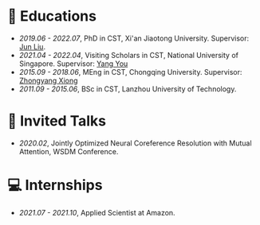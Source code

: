 
# 📖 Educations
- *2019.06 - 2022.07*, PhD in CST, Xi'an Jiaotong University. Supervisor: [Jun Liu](https://gr.xjtu.edu.cn/en/web/liukeen/1;jsessionid=71FC326D35D0E42BB1AA8353FFF3CC59).
- *2021.04 - 2022.04*, Visiting Scholars in CST, National University of Singapore. Supervisor: [Yang You](https://www.comp.nus.edu.sg/~youy/)
- *2015.09 - 2018.06*, MEng in CST, Chongqing University. Supervisor: [Zhongyang Xiong](http://www.cs.cqu.edu.cn/info/1319/4134.htm)
- *2011.09 - 2015.06*, BSc in CST, Lanzhou University of Technology.

# 💬 Invited Talks
- *2020.02*, Jointly Optimized Neural Coreference Resolution with Mutual Attention, WSDM Conference.

# 💻 Internships
- *2021.07 - 2021.10*, Applied Scientist at Amazon.
